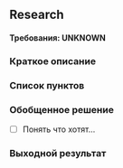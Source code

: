 ## Research

[//]: # (Название лейбла: Research)

#### Требования: UNKNOWN

### Краткое описание

[//]: # (Короткое описание того, что нужно исследовать)

### Список пунктов

[//]: # (Список того, что нужно узнать)

### Обобщенное решение

- [ ] Понять что хотят...

[//]: # (Дополнительные пункты)

### Выходной результат

[//]: # (Максмально подробное описание выходного результата)